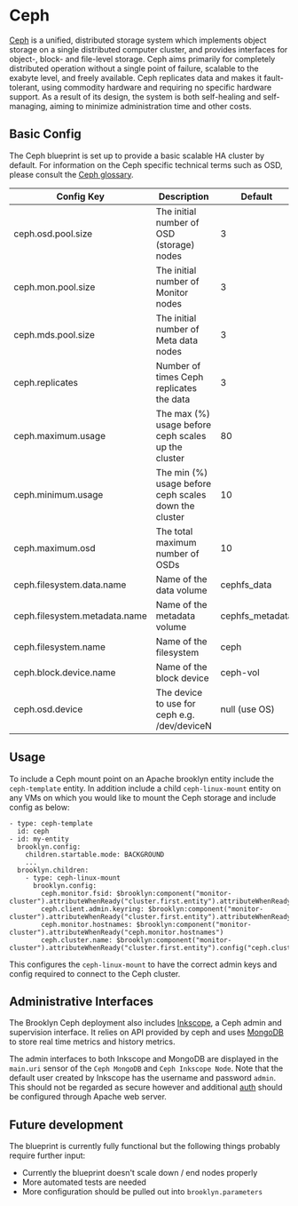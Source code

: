 # Ceph

[Ceph](http://ceph.com/) is a unified, distributed storage system which implements object storage on a single distributed computer cluster, and provides 
interfaces for object-, block- and file-level storage. Ceph aims primarily for completely distributed operation without a single point of failure, scalable to the exabyte level, 
and freely available. Ceph replicates data and makes it fault-tolerant, using commodity hardware and requiring no specific hardware support. As a result of its design, the system 
is both self-healing and self-managing, aiming to minimize administration time and other costs.

## Basic Config

The Ceph blueprint is set up to provide a basic scalable HA cluster by default. For information on the Ceph specific technical terms such as OSD, please consult the [Ceph glossary](http://docs.ceph.com/docs/jewel/glossary/).

| Config Key                    | Description                                           | Default         |
|-------------------------------|-------------------------------------------------------|-----------------|
| ceph.osd.pool.size            | The initial number of OSD (storage) nodes             | 3               |
| ceph.mon.pool.size            | The initial number of Monitor nodes                   | 3               |
| ceph.mds.pool.size            | The initial number of Meta data nodes                 | 3               |
| ceph.replicates               | Number of times Ceph replicates the data              | 3               |
| ceph.maximum.usage            | The max (%) usage before ceph scales up the cluster   | 80              |
| ceph.minimum.usage            | The min (%) usage before ceph scales down the cluster | 10              |
| ceph.maximum.osd              | The total maximum number of OSDs                      | 10              |
| ceph.filesystem.data.name     | Name of the data volume                               | cephfs_data     |
| ceph.filesystem.metadata.name | Name of the metadata volume                           | cephfs_metadata |
| ceph.filesystem.name          | Name of the filesystem                                | ceph            |
| ceph.block.device.name        | Name of the block device                              | ceph-vol        |
| ceph.osd.device               | The device to use for ceph e.g. /dev/deviceN          | null (use OS)   |

## Usage

To include a Ceph mount point on an Apache brooklyn entity include the `ceph-template` entity. In addition include a child `ceph-linux-mount` entity on any VMs on which
you would like to mount the Ceph storage and include config as below:

    - type: ceph-template
      id: ceph
    - id: my-entity
      brooklyn.config:
        children.startable.mode: BACKGROUND
        ...
      brooklyn.children:
        - type: ceph-linux-mount
          brooklyn.config:
            ceph.monitor.fsid: $brooklyn:component("monitor-cluster").attributeWhenReady("cluster.first.entity").attributeWhenReady("ceph.monitor.fsid")
	        ceph.client.admin.keyring: $brooklyn:component("monitor-cluster").attributeWhenReady("cluster.first.entity").attributeWhenReady("ceph.client.admin.keyring")
	        ceph.monitor.hostnames: $brooklyn:component("monitor-cluster").attributeWhenReady("ceph.monitor.hostnames")      
	        ceph.cluster.name: $brooklyn:component("monitor-cluster").attributeWhenReady("cluster.first.entity").config("ceph.cluster.name")
            
This configures the `ceph-linux-mount` to have the correct admin keys and config required to connect to the Ceph cluster.
            

## Administrative Interfaces

The Brooklyn Ceph deployment also includes [Inkscope](https://github.com/inkscope/inkscope), a Ceph admin and supervision interface. It relies on API provided by ceph and uses 
[MongoDB](https://www.mongodb.com/) to store real time metrics and history metrics.

The admin interfaces to both Inkscope and MongoDB are displayed in the `main.uri` sensor of the `Ceph MongoDB` and `Ceph Inkscope Node`. Note that the default user created by
Inkscope has the username and password `admin`. This should not be regarded as secure however and additional [auth](https://httpd.apache.org/docs/2.4/howto/auth.html) should be 
configured through Apache web server. 

## Future development

The blueprint is currently fully functional but the following things probably require further input:  

* Currently the blueprint doesn't scale down / end nodes properly
* More automated tests are needed
* More configuration should be pulled out into `brooklyn.parameters`
